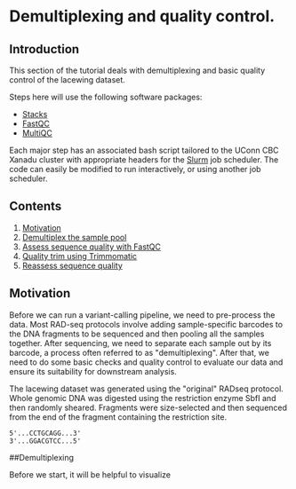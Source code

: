 # Demultiplexing and quality control. #

## Introduction

This section of the tutorial deals with demultiplexing and basic quality control of the lacewing dataset. 

Steps here will use the following software packages:

- [ Stacks ](http://catchenlab.life.illinois.edu/stacks/)
- [ FastQC ](https://www.bioinformatics.babraham.ac.uk/projects/fastqc/)
- [ MultiQC ](https://multiqc.info/)

Each major step has an associated bash script tailored to the UConn CBC Xanadu cluster with appropriate headers for the [Slurm](https://slurm.schedmd.com/documentation.html) job scheduler. The code can easily be modified to run interactively, or using another job scheduler. 

## Contents
  
1.    [ Motivation ](#Motivation)
2.    [ Demultiplex the sample pool ](#Demultiplexing)
3.    [ Assess sequence quality with FastQC ]()
3.    [ Quality trim using Trimmomatic ]()
3.    [ Reassess sequence quality ]()

## Motivation

Before we can run a variant-calling pipeline, we need to pre-process the data. Most RAD-seq protocols involve adding sample-specific barcodes to the DNA fragments to be sequenced and then pooling all the samples together. After sequencing, we need to separate each sample out by its barcode, a process often referred to as "demultiplexing". After that, we need to do some basic checks and quality control to evaluate our data and ensure its suitability for downstream analysis. 

The lacewing dataset was generated using the "original" RADseq protocol. Whole genomic DNA was digested using the restriction enzyme SbfI and then randomly sheared. Fragments were size-selected and then sequenced from the end of the fragment containing the restriction site. 


```
5'...CCTGCAGG...3'
3'...GGACGTCC...5'
```
##Demultiplexing

Before we start, it will be helpful to visualize 

